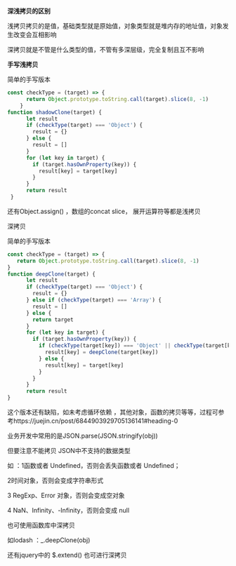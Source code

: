 **深浅拷贝的区别**

浅拷贝拷贝的是值，基础类型就是原始值，对象类型就是堆内存的地址值，对象发生改变会互相影响

深拷贝就是不管是什么类型的值，不管有多深层级，完全复制且互不影响

**手写浅拷贝**

简单的手写版本

```javascript
const checkType = (target) => {
      return Object.prototype.toString.call(target).slice(8, -1)
    }
function shadowClone(target) {
      let result
      if (checkType(target) === 'Object') {
        result = {}
      } else {
        result = []
      }
      for (let key in target) {
        if (target.hasOwnProperty(key)) {
          result[key] = target[key]
        }
      }
      return result
 }
```

还有Object.assign() ，数组的concat slice， 展开运算符等都是浅拷贝

深拷贝

简单的手写版本

```javascript
const checkType = (target) => {
   return Object.prototype.toString.call(target).slice(8, -1)
}
function deepClone(target) {
      let result
      if (checkType(target) === 'Object') {
        result = {}
      } else if (checkType(target) === 'Array') {
        result = []
      } else {
        return target
      }
      for (let key in target) {
        if (target.hasOwnProperty(key)) {
          if (checkType(target[key]) === 'Object' || checkType(target[key]) === 'Array') {
            result[key] = deepClone(target[key])
          } else {
            result[key] = target[key]
          }
        }
      }
      return result
}
```

这个版本还有缺陷，如未考虑循环依赖 ，其他对象，函数的拷贝等等，过程可参考https://juejin.cn/post/6844903929705136141#heading-0

业务开发中常用的是JSON.parse(JSON.stringify(obj))

但要注意不能拷贝 JSON中不支持的数据类型

如 ：1函数或者 Undefined，否则会丢失函数或者 Undefined；

2时间对象，否则会变成字符串形式

3 RegExp、Error 对象，否则会变成空对象

4 NaN、Infinity、-Infinity，否则会变成 null

也可使用函数库中深拷贝

如lodash ：_.deepClone(obj)

还有jquery中的 $.extend() 也可进行深拷贝

